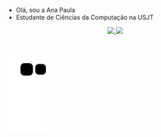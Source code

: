 -  Olá, sou a Ana Paula
- Estudante de Ciências da Computação na USJT

<div align="center">
  <a href="https://github.com/rafaballerini">
  <img height="180em" src="https://github-readme-stats.vercel.app/api?username=anarbarros&show_icons=true&theme=dracula&include_all_commits=true&count_private=true"/>
  <img height="180em" src="https://github-readme-stats.vercel.app/api/top-langs/?username=anarbarros&layout=compact&langs_count=7&theme=dracula"/>
</div>
<div style="display: inline_block"><br>
  
![Snake animation](https://github.com/anarbarros/anarbarros/blob/output/github-contribution-grid-snake.svg)
